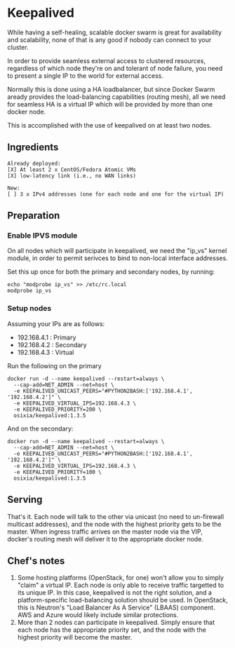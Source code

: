 # Keepalived

While having a self-healing, scalable docker swarm is great for availability and scalability, none of that is any good if nobody can connect to your cluster.

In order to provide seamless external access to clustered resources, regardless of which node they're on and tolerant of node failure, you need to present a single IP to the world for external access.

Normally this is done using a HA loadbalancer, but since Docker Swarm aready provides the load-balancing capabilities (routing mesh), all we need for seamless HA is a virtual IP which will be provided by more than one docker node.

This is accomplished with the use of keepalived on at least two nodes.

## Ingredients

```
Already deployed:
[X] At least 2 x CentOS/Fedora Atomic VMs
[X] low-latency link (i.e., no WAN links)

New:
[ ] 3 x IPv4 addresses (one for each node and one for the virtual IP)
```

## Preparation

### Enable IPVS module

On all nodes which will participate in keepalived, we need the "ip_vs" kernel module, in order to permit serivces to bind to non-local interface addresses.

Set this up once for both the primary and secondary nodes, by running:

```
echo "modprobe ip_vs" >> /etc/rc.local
modprobe ip_vs
```

### Setup nodes

Assuming your IPs are as follows:

* 192.168.4.1 : Primary
* 192.168.4.2 : Secondary
* 192.168.4.3 : Virtual

Run the following on the primary
```
docker run -d --name keepalived --restart=always \
  --cap-add=NET_ADMIN --net=host \
  -e KEEPALIVED_UNICAST_PEERS="#PYTHON2BASH:['192.168.4.1', '192.168.4.2']" \
  -e KEEPALIVED_VIRTUAL_IPS=192.168.4.3 \
  -e KEEPALIVED_PRIORITY=200 \
  osixia/keepalived:1.3.5
```

And on the secondary:
```
docker run -d --name keepalived --restart=always \
  --cap-add=NET_ADMIN --net=host \
  -e KEEPALIVED_UNICAST_PEERS="#PYTHON2BASH:['192.168.4.1', '192.168.4.2']" \
  -e KEEPALIVED_VIRTUAL_IPS=192.168.4.3 \
  -e KEEPALIVED_PRIORITY=100 \
  osixia/keepalived:1.3.5
```

## Serving

That's it. Each node will talk to the other via unicast (no need to un-firewall multicast addresses), and the node with the highest priority gets to be the master. When ingress traffic arrives on the master node via the VIP, docker's routing mesh will deliver it to the appropriate docker node.

## Chef's notes

1. Some hosting platforms (OpenStack, for one) won't allow you to simply "claim" a virtual IP. Each node is only able to receive traffic targetted to its unique IP. In this case, keepalived is not the right solution, and a platform-specific load-balancing solution should be used. In OpenStack, this is Neutron's "Load Balancer As A Service" (LBAAS) component. AWS and Azure would likely include similar protections.
2. More than 2 nodes can participate in keepalived. Simply ensure that each node has the appropriate priority set, and the node with the highest priority will become the master.
